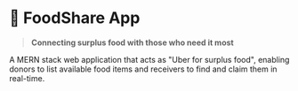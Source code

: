 # 🍲 FoodShare App

> **Connecting surplus food with those who need it most**

A MERN stack web application that acts as "Uber for surplus food", enabling donors to list available food items and receivers to find and claim them in real-time.

